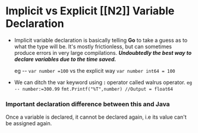 # Implicit vs Explicit [[N2]] Variable Declaration 
- Implicit variable declaration is basically telling **Go** to take a guess as to what the type will be. It's mostly frictionless, but can sometimes produce errors in very large compilations.
***Undoubtedly the best way to declare variables due to the time saved.***

	eg -- `var number =100`
vs the explicit way `var number int64 = 100`

- We can ditch the var keyword using **:** 
operator called walrus operator.
`eg -- number:=300.99`
`fmt.Printf("%T",number) //Output = float64`

### Important declaration difference between this and Java
Once a variable is declared, it cannot be declared again, i.e its value can't be assigned again.